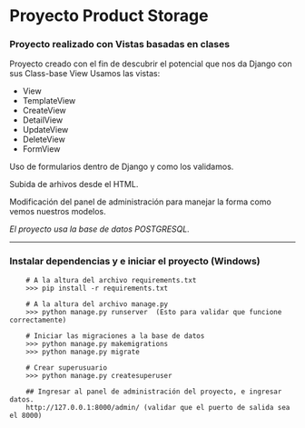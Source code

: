 # Proyecto Product Storage
### Proyecto realizado con Vistas basadas en clases

Proyecto creado con el fin de descubrir el potencial que nos da Django con sus Class-base View
Usamos las vistas:
- View
- TemplateView
- CreateView
- DetailView
- UpdateView
- DeleteView
- FormView

Uso de formularios dentro de Django y como los validamos.

Subida de arhivos desde el HTML.

Modificación del panel de administración para manejar la forma como vemos nuestros modelos.


*El proyecto usa la base de datos POSTGRESQL.*

------
### Instalar dependencias y e iniciar el proyecto (Windows)

```
    # A la altura del archivo requirements.txt
    >>> pip install -r requirements.txt

    # A la altura del archivo manage.py
    >>> python manage.py runserver  (Esto para validar que funcione correctamente)

    # Iniciar las migraciones a la base de datos
    >>> python manage.py makemigrations
    >>> python manage.py migrate

    # Crear superusuario
    >>> python manage.py createsuperuser

    ## Ingresar al panel de administración del proyecto, e ingresar datos.
    http://127.0.0.1:8000/admin/ (validar que el puerto de salida sea el 8000)

```